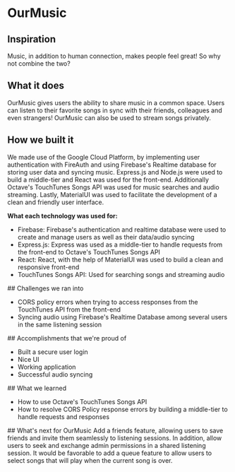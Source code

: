 # OurMusic
## Inspiration
Music, in addition to human connection, makes people feel great! So why not combine the two?
## What it does
OurMusic gives users the ability to share music in a common space. Users can listen to their favorite songs in sync with their friends, colleagues and even strangers! OurMusic can also be used to stream songs privately.
## How we built it
We made use of the Google Cloud Platform, by implementing user authentication with FireAuth and using Firebase's Realtime database for storing user data and syncing music. Express.js and Node.js were used to build a middle-tier and React was used for the front-end. Additionally Octave's TouchTunes Songs API was used for music searches and audio streaming. Lastly, MaterialUI was used to facilitate the development of a clean and friendly user interface.
<p><b>What each technology was used for:</b></p>
<ul>
<li>Firebase: Firebase's authentication and realtime database were used to create and manage users as well as their data/audio syncing</li>
<li>Express.js: Express was used as a middle-tier to handle requests from the front-end to Octave's TouchTunes Songs API</li>
<li>React: React, with the help of MaterialUI was used to build a clean and responsive front-end</li>
<li>TouchTunes Songs API: Used for searching songs and streaming audio</li>
</ul>
## Challenges we ran into
<ul>
<li>CORS policy errors when trying to access responses from the TouchTunes API from the front-end</li>
<li>Syncing audio using Firebase's Realtime Database among several users in the same listening session</li>
</ul>
## Accomplishments that we're proud of
<ul>
<li>Built a secure user login</li>
<li>Nice UI</li>
<li>Working application</li>
<li>Successful audio syncing</li>
</ul>
## What we learned
<ul>
<li>How to use Octave's TouchTunes Songs API</li>
<li>How to resolve CORS Policy response errors by building a middle-tier to handle requests and responses</li>
</ul>
## What's next for OurMusic
Add a friends feature, allowing users to save friends and invite them seamlessly to listening sessions. In addition, allow users to seek and exchange admin permissions in a shared listening session. It would be favorable to add a queue feature to allow users to select songs that will play when the current song is over.
